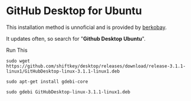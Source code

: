 # GitHub Desktop for Ubuntu

This installation method is unnoficial and is provided by [berkobay](https://gist.github.com/berkorbay/6feda478a00b0432d13f1fc0a50467f1).

It updates often, so search for "**Github Desktop Ubuntu**".

Run This
```
sudo wget https://github.com/shiftkey/desktop/releases/download/release-3.1.1-linux1/GitHubDesktop-linux-3.1.1-linux1.deb

sudo apt-get install gdebi-core

sudo gdebi GitHubDesktop-linux-3.1.1-linux1.deb
```